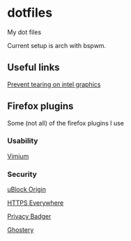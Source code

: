 # dotfiles

My dot files

Current setup is arch with bspwm.

## Useful links

[Prevent tearing on intel graphics](https://wiki.archlinux.org/index.php/intel_graphics#Tearing)

## Firefox plugins

Some (not all) of the firefox plugins I use

### Usability

[Vimium](https://addons.mozilla.org/en-US/firefox/addon/vimium-ff/)

### Security

[uBlock Origin](https://addons.mozilla.org/en-US/firefox/addon/ublock-origin/)

[HTTPS Everywhere](https://addons.mozilla.org/en-US/firefox/addon/ublock-origin/)

[Privacy Badger](https://addons.mozilla.org/en-US/firefox/addon/privacy-badger17/)

[Ghostery](https://addons.mozilla.org/en-US/firefox/addon/ghostery/)
